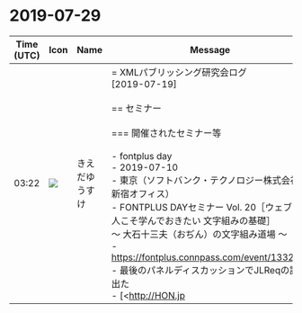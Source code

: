 # 2019-07-29

|Time (UTC)|Icon|Name|Message|
|---|---|---|---|
|03:22|![](https://avatars.slack-edge.com/2019-03-11/571585797168_09840ca518e784c46d3a_72.png)|きえだゆうすけ|= XMLパブリッシング研究会ログ<br>[2019-07-19]<br><br>== セミナー<br><br>=== 開催されたセミナー等<br><br>- fontplus day<br>  - 2019-07-10<br>  - 東京（ソフトバンク・テクノロジー株式会社 新宿オフィス）<br>  - FONTPLUS DAYセミナー Vol. 20［ウェブの人こそ学んでおきたい 文字組みの基礎］<br>    〜 大石十三夫（おぢん）の文字組み道場 〜<br>  - <https://fontplus.connpass.com/event/133297/><br>  - 最後のパネルディスカッションでJLReqの話が出た<br>- [<http://HON.jp|HON.jp>] 技術系同人誌即売会“技術書典”はどう“設計”されたのか<br>  - 2019-06-24<br>  - 東京（HENNGEオープンラウンジ）<br>  - <https://www.aiajp.org/2019/06/design-techbookfest.html><br>  - 技術書典のはなし<br>  - 関連資料（JEPAでの発表資料）<br>    - <https://speakerdeck.com/takahashim/jepa20190529><br>    - <https://speakerdeck.com/takahashim/jepa20190529-2><br>- [日本DAISYコンソーシアム][JEPA][APL] 誰もが読める！ アクセシブルな電子書籍のニーズと最新情報<br>  - 2019-07-19<br>  - 東京（メディアドウ・セミナールーム）<br>  - <https://kokucheese.com/event/index/568835/><br>  - <https://twitter.com/search?q=%23DAISY_J190719&amp;src=typd><br>  - 発表資料<br>    - <https://atdo.website/2019/07/23/2019jdcseminar/><br>  - レポート<br>    - 毎日新聞サイト<br>      - ユニバーサルサロン<br>    - <https://mainichi.jp/universalon/articles/20190726/org/00m/040/005000c><br>  - togetter<br>    - <https://togetter.com/li/1379870><br><br>=== 予定されているセミナー等<br><br>- Japan Accessibility Conference digital information Vol.2<br>  - 2019-07-20<br>  - 東京（Abema Towers）<br>  - <https://japan-a11y-conf.com/vol2/><br>  - <https://twitter.com/JA11YC><br>  - <https://twitter.com/search?q=%23ja11yc&amp;src=typd><br>  - <https://twitter.com/search?q=%23ja11yc_b&amp;src=typd><br>  - <https://twitter.com/search?q=%23ja11yc_c&amp;src=typd><br>  - <https://twitter.com/search?q=%23ja11yc_d&amp;src=typd><br>- [Adobe] Adobe Symposium 2019<br>  - 2019-07-23—2019-07-24<br>  - 東京（ANAインターコンチネンタルホテル東京）<br>  - <https://www.adobe-symposium.jp/><br>- [JSPS] 第6回出版アクセシビリティ研究部会<br>  - 2019-07-30<br>  - 東京（専修大学神田キャンパス）<br>  - <http://www.shuppan.jp/yotei/1115-2019730.html><br>  - <https://togetter.com/li/1382222><br>- [JEPA] 岩波書店のデジタル奮戦記～電子出版の明日はどうなる？<br>  - 2019-07-31<br>  - 東京（株式会社パピレス）<br>  - <https://www.jepa.or.jp/sem/20190731/><br>    - 「PDFへの回帰とPOD活用」井芹昌信氏(インプレスR&amp;D)<br>      - <https://speakerdeck.com/jepa/20190731i><br>    - 「これまでの活動と書籍の画像PDFによる電子復刻」下川和男氏(イースト)<br>      - <https://speakerdeck.com/jepa/20190731s><br>    - 「マークダウンで作る岩波新書」高瀬拓史氏(イースト)<br>      - <https://speakerdeck.com/jepa/20190731t><br>  - <https://prtimes.jp/main/html/rd/p/000000001.000046987.html><br>- [イースト] EPUBpack説明会<br>  - 2019-08-07<br>  - 東京（イースト株式会社）<br>  - <https://kokucheese.com/event/index/574163/><br>- [イースト] EPUBpack説明会<br>  - 2019-08-08<br>  - 東京（イースト株式会社）<br>  - <https://kokucheese.com/event/index/573173/><br>- [ATpyI 2019 Tokyo]<br>  - 2019-09-04—2019-09-07<br>  - 東京（日本科学未来館）<br>  - <https://www.atypi.org/conferences/tokyo-2019><br>- [W3C] TPAC 2019<br>  - 2019-09-16—2019-09-20<br>  - 福岡（ヒルトン福岡シーホーク）<br>  - <https://www.w3.org/2019/09/TPAC/><br>- [技術書典7]<br>  - 2019-09-22<br>  - 東京（池袋サンシャインシティ）<br>  - <https://techbookfest.org/event/tbf07><br>- [TeXConf] TeXConf 2019<br>  - 2019-10-12<br>  - 東京（青山学院アスタジオ）<br>  - <https://texconf2019.tumblr.com/><br><br>== JLReq<br><br>- 日本語書記技術WG報告書(2019年3月31日付)<br>  - <https://docs.wixstatic.com/ugd/eb8538_e921485ff03b4900aff942b28019d9f4.pdf><br>  - 小林敏 簡便な行組版<br>  - ページ数<br>    - index<br>    - 聖書式<br>    - 電子教科書は紙と同じなのでページ数ポイントの問題は起きにくい<br>    - 国会図書館<br>      - 地元図書館経由<br>      - 電子貸出<br><br>== Vivliostyle<br><br>- Vivliostyleをepubの校正用PDFを作成する<br>  - <https://github.com/JunTajima/epubVivliostylePreview.pl><br>  - epubをVivliostyle Viewerする<br>    - epub -&gt; vivliostyle viewer -&gt; PDF<br>    - 校正用途に使えるかも<br>- シナリオ組版<br>  - white spaceで改行とタブが反映されない<br>    - prelapでタブをキープ|
